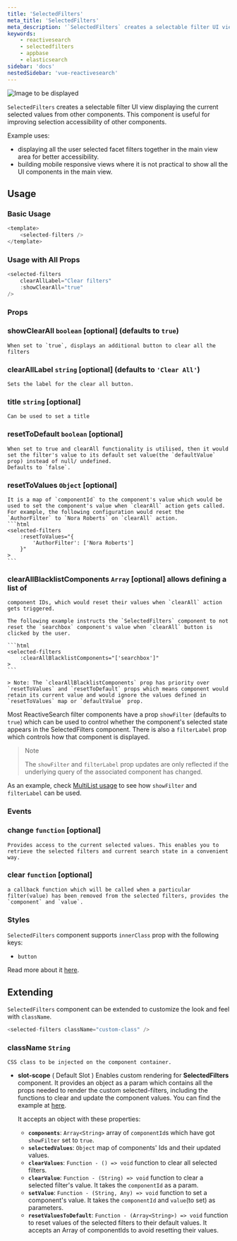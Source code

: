 ```yaml
---
title: 'SelectedFilters'
meta_title: 'SelectedFilters'
meta_description: '`SelectedFilters` creates a selectable filter UI view displaying the current selected values from other components.'
keywords:
    - reactivesearch
    - selectedfilters
    - appbase
    - elasticsearch
sidebar: 'docs'
nestedSidebar: 'vue-reactivesearch'
---
```


![Image to be displayed](https://i.imgur.com/6GqSVW2.png)

`SelectedFilters` creates a selectable filter UI view displaying the current selected values from other components. This component is useful for improving selection accessibility of other components.

Example uses:

-   displaying all the user selected facet filters together in the main view area for better accessibility.
-   building mobile responsive views where it is not practical to show all the UI components in the main view.

## Usage

### Basic Usage

```js
<template>
	<selected-filters />
</template>
```

### Usage with All Props

```js
<selected-filters
    clearAllLabel="Clear filters"
    :showClearAll="true"
/>
```

### Props

### showClearAll `boolean` [optional] (defaults to `true`)
    When set to `true`, displays an additional button to clear all the filters
### clearAllLabel `string` [optional] (defaults to `'Clear All'`)
    Sets the label for the clear all button.
### title `string` [optional]
    Can be used to set a title
### resetToDefault `boolean` [optional]
    When set to true and clearAll functionality is utilised, then it would set the filter's value to its default set value(the `defaultValue` prop) instead of null/ undefined.
    Defaults to `false`.
### resetToValues `Object` [optional]
    It is a map of `componentId` to the component's value which would be used to set the component's value when `clearAll` action gets called. For example, the following configuration would reset the `AuthorFilter` to `Nora Roberts` on `clearAll` action.
    ```html
    <selected-filters
        :resetToValues="{
            'AuthorFilter': ['Nora Roberts']
        }"
    >
    ```
### clearAllBlacklistComponents `Array` [optional] allows defining a list of 
    component IDs, which would reset their values when `clearAll` action gets triggered.

    The following example instructs the `SelectedFilters` component to not reset the `searchbox` component's value when `clearAll` button is clicked by the user.

    ```html
    <selected-filters
        :clearAllBlacklistComponents="['searchbox']"
    >
    ```

    > Note: The `clearAllBlacklistComponents` prop has priority over `resetToValues` and `resetToDefault` props which means component would retain its current value and would ignore the values defined in `resetToValues` map or `defaultValue` prop.

Most ReactiveSearch filter components have a prop `showFilter` (defaults to `true`) which can be used to control whether the component's selected state appears in the SelectedFilters component. There is also a `filterLabel` prop which controls how that component is displayed.

> Note
>
> The `showFilter` and `filterLabel` prop updates are only reflected if the underlying query of the associated component has changed.

As an example, check [MultiList usage](/docs/reactivesearch/vue/list/MultiList/#usage) to see how `showFilter` and `filterLabel` can be used.

### Events

### change `function` [optional]
    Provides access to the current selected values. This enables you to retrieve the selected filters and current search state in a convenient way.
### clear `function` [optional]
    a callback function which will be called when a particular filter(value) has been removed from the selected filters, provides the `component` and `value`.

### Styles

`SelectedFilters` component supports `innerClass` prop with the following keys:

-   `button`

Read more about it [here](/docs/reactivesearch/vue/theming/ClassnameInjection/).

## Extending

`SelectedFilters` component can be extended to customize the look and feel with `className`.

```js
<selected-filters className="custom-class" />
```

### className `String`
    CSS class to be injected on the component container.
-   **slot-scope** ( Default Slot )
    Enables custom rendering for **SelectedFilters** component. It provides an object as a param which contains all the props needed to render the custom selected-filters, including the functions to clear and update the component values. You can find the example at [here](https://codesandbox.io/embed/github/appbaseio/reactivesearch/tree/next/packages/vue/examples/selected-filters-custom).

    It accepts an object with these properties:
    - **`components`**: `Array<String>`
        array of `componentId`s which have got `showFilter` set to `true`.
    - **`selectedValues`**: `Object`
        map of components' Ids and their updated values.
    - **`clearValues`**: `Function - () => void` 
        function to clear all selected filters.
    - **`clearValue`**: `Function - (String) => void` 
        function to clear a selected filter's value. It takes the `componentId` as a param.
    - **`setValue`**: `Function - (String, Any) => void` 
        function to set a component's value. It takes the `componentId` and `value`(to set) as parameters.
    - **`resetValuesToDefault`**: `Function - (Array<String>) => void`
        function to reset values of the selected filters to their default values. It accepts an Array of componentIds to avoid resetting their values.
